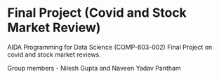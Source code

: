 # Final Project (Covid and Stock Market Review)

AIDA Programming for Data Science (COMP-603-002) Final Project on covid and stock market reviews.

Group members - Nilesh Gupta and Naveen Yadav Pantham


